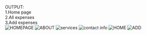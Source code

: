 OUTPUT:<br/>
1.Home page<br/>
2.All expenses<br/>
3.Add expenses<br/>
![HOMEPAGE](https://user-images.githubusercontent.com/101400227/202504703-5ac1e329-2689-49c2-853e-afacf5e261e0.png)
![ABOUT](https://user-images.githubusercontent.com/101400227/202504726-5a9a8d92-379d-484e-82c9-b0aa286d3a6a.png)
![services](https://user-images.githubusercontent.com/101400227/202505007-0532a1b3-b032-47a2-9910-15f385367d87.png)
![contact info](https://user-images.githubusercontent.com/101400227/202505077-f8f047cb-49e0-427a-a0ba-49b1bf347e0f.png)
![HOME](https://user-images.githubusercontent.com/101400227/202505167-18fd20cf-9c14-4178-8462-9cd0e0f4aa87.png)
![ADD](https://user-images.githubusercontent.com/101400227/202505288-5d9e28e9-fdb7-4b5d-a62a-5eeee8e0a075.png)
